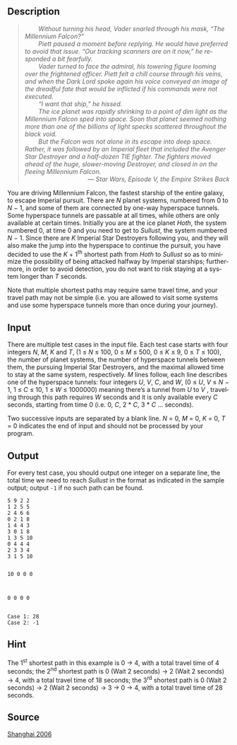 <h2>Description</h2><span lang="en-us"><blockquote><p style="text-indent: 4ex; margin-top: 0; margin-bottom: 0"><i>Without turning his head, Vader snarled through his mask, “The Millennium Falcon?”</i></p><p style="text-indent: 4ex; margin-top: 0; margin-bottom: 0"><i>Piett paused a moment before replying. He would have preferred to avoid that issue. “Our tracking scanners are on it now,” he responded a bit fearfully.</i></p><p style="text-indent: 4ex; margin-top: 0; margin-bottom: 0"><i>Vader turned to face the admiral, his towering figure looming over the frightened officer. Piett felt a chill course through his veins, and when the Dark Lord spoke again his voice conveyed an image of the dreadful fate that would be inflicted if his commands were not executed.</i></p><p style="text-indent: 4ex; margin-top: 0; margin-bottom: 0"><i>“I want that ship,” he hissed.</i></p><p style="text-indent: 4ex; margin-top: 0; margin-bottom: 0"><i>The ice planet was rapidly shrinking to a point of dim light as the Millennium Falcon sped into space. Soon that planet seemed nothing more than one of the billions of light specks scattered throughout the black void.</i></p><p style="text-indent: 4ex; margin-top: 0; margin-bottom: 0"><i>But the Falcon was not alone in its escape into deep space. Rather, it was followed by an Imperial fleet that included the Avenger Star Destroyer and a half-dozen TIE fighter. The fighters moved ahead of the huge, slower-moving Destroyer, and closed in on the fleeing Millennium Falcon.</i></p><p align="right" style="text-indent: 4ex; margin-top: 0; margin-bottom: 0"><i>— Star Wars, Episode V, the Empire Strikes Back</i></p></blockquote><p>You are driving Millennium Falcon, the fastest starship of the entire galaxy, to escape Imperial pursuit. There are <i>N</i> planet systems, numbered from 0 to <i>N</i> − 1, and some of them are connected by one-way hyperspace tunnels. Some hyperspace tunnels are passable at all times, while others are only available at certain times. Initially you are at the ice planet <i>Hoth</i>, the system numbered 0, at time 0 and you need to get to <i>Sullust</i>, the system numbered <i>N</i> − 1. Since there are <i>K</i> Imperial Star Destroyers following you, and they will also make the jump into the hyperspace to continue the pursuit, you have decided to use the <i>K</i> + 1<sup>th</sup> shortest path from <i>Hoth</i> to <i>Sullust</i> so as to minimize the possibility of being attacked halfway by Imperial starships; furthermore, in order to avoid detection, you do not want to risk staying at a system longer than <i>T</i> seconds.</p><p>Note that multiple shortest paths may require same travel time, and your travel path may not be simple (i.e. you are allowed to visit some systems and use some hyperspace tunnels more than once during your journey).</p></span><h2>Input</h2><span lang="en-us"><p>There are multiple test cases in the input file. Each test case starts with four integers <i>N</i>, <i>M</i>, <i>K</i> and <i>T</i>, (1 ≤ <i>N</i> ≤ 100, 0 ≤ <i>M</i> ≤ 500, 0 ≤ <i>K</i> ≤ 9, 0 ≤ <i>T</i> ≤ 100), the number of planet systems, the number of hyperspace tunnels between them, the pursuing Imperial Star Destroyers, and the maximal allowed time to stay at the same system, respectively. <i>M</i> lines follow, each line describes one of the hyperspace tunnels: four integers <i>U</i>, <i>V</i>, <i>C</i>, and <i>W</i>, (0 ≤ <i>U</i>, <i>V</i> ≤ <i>N</i> − 1, 1 ≤ <i>C</i> ≤ 10, 1 ≤ <i>W</i> ≤ 1000000) meaning there’s a tunnel from <i>U</i> to <i>V</i> , traveling through this path requires <i>W</i> seconds and it is only available every <i>C</i> seconds, starting from time 0 (i.e. 0, <i>C</i>, 2 * <i>C</i>, 3 * <i>C</i> … seconds).</p><p>Two successive inputs are separated by a blank line. <i>N</i> = 0, <i>M</i> = 0, <i>K</i> = 0, <i>T</i> = 0 indicates the end of input and should not be processed by your program.</p></span><h2>Output</h2><p>For every test case, you should output one integer on a separate line, the total time we need to reach <i>Sullust</i> in the format as indicated in the sample output; output <code>-1</code> if no such path can be found.</p><pre><code class="language-input1">5 9 2 2
1 2 5 5
2 4 6 6
0 2 1 8
1 4 4 3
3 0 1 8
1 3 5 10
0 4 4 4
2 3 3 4
3 1 5 10

10 0 0 0

0 0 0 0</code></pre><pre><code class="language-output1">Case 1: 28
Case 2: -1</code></pre><h2>Hint</h2><span lang="en-us"><p>The 1<sup>st</sup> shortest path in this example is 0 → 4, with a total travel time of 4 seconds; the 2<sup>nd</sup> shortest path is 0 (Wait 2 seconds) → 2 (Wait 2 seconds) → 4, with a total travel time of 18 seconds; the 3<sup>rd</sup> shortest path is 0 (Wait 2 seconds) → 2 (Wait 2 seconds) → 3 → 0 → 4, with a total travel time of 28 seconds.</p></span><h2>Source</h2><a href="searchproblem?field=source&amp;key=Shanghai+2006">Shanghai 2006</a>